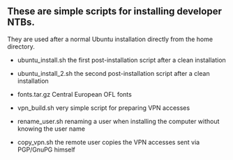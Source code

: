 ## These are simple scripts for installing developer NTBs.
They are used after a normal Ubuntu installation directly from the home directory.

- ubuntu_install.sh     the first  post-installation script after a clean installation
- ubuntu_install_2.sh   the second post-installation script after a clean installation
- fonts.tar.gz          Central European OFL fonts

- vpn_build.sh          very simple script for preparing VPN accesses
- rename_user.sh        renaming a user when installing the computer without knowing the user name
- copy_vpn.sh           the remote user copies the VPN accesses sent via PGP/GnuPG himself
